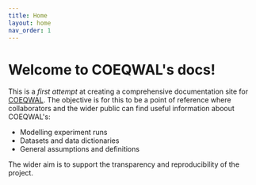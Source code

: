 ```yaml
---
title: Home
layout: home
nav_order: 1
---
```


# Welcome to COEQWAL's docs!

This is a *first attempt* at creating a comprehensive documentation site for [COEQWAL](https://coeqwal.berkeley.edu/). The objective is for this to be a point of reference where collaborators and the wider public can find useful information aboout COEQWAL's:

- Modelling experiment runs
- Datasets and data dictionaries
- General assumptions and definitions

The wider aim is to support the transparency and reproducibility of the project. 
